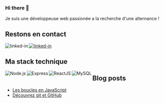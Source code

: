 ### Hi there 👋

Je suis une développeuse web passionée a la recherche d'une alternance !

## Restons en contact

[<img align="left" alt="linked-in" src="https://img.shields.io/badge/linkedin-%230077B5.svg?&style=for-the-badge&logo=linkedin&logoColor=white" />](https://www.linkedin.com/in/armelle-lelarge-834bb1205/)
[<img alt="linked-in" src="https://img.shields.io/badge/website-%2312100E.svg?&style=for-the-badge" />](https://armellelelarge.com)


## Ma stack technique

<img align="left" alt="Node.js" src="https://img.shields.io/badge/node.js%20-%2343853D.svg?&style=for-the-badge&logo=node.js&logoColor=white" />
<img align="left" alt="Express" src="https://img.shields.io/badge/Express.js-404D59?style=for-the-badge&logo=express.js&logoColor=white" />
<img align="left" alt="ReactJS" src="https://img.shields.io/badge/-ReactJs-61DAFB?logo=react&logoColor=white&style=for-the-badge"/>
<img align="left" alt="MySQL" src="https://img.shields.io/badge/mysql-%2300f.svg?style=for-the-badge&logo=mysql&logoColor=white"/>


## Blog posts

- [Les boucles en JavaScript](https://armellelelarge.com/blog/boucle-javascript)
- [Découvrez git et GitHub](https://armellelelarge.com/blog/decouvrez-git-et-github)
